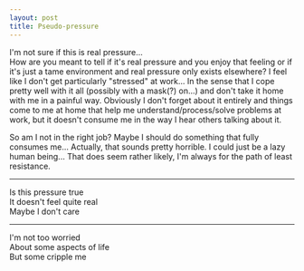 ```yaml
---
layout: post
title: Pseudo-pressure
---
```


I'm not sure if this is real pressure...  
How are you meant to tell if it's real pressure and you enjoy that feeling or if it's just a tame environment and real pressure only exists elsewhere? I feel like I don't get particularly "stressed" at work... In the sense that I cope pretty well with it all (possibly with a mask(?) on...) and don't take it home with me in a painful way. Obviously I don't forget about it entirely and things come to me at home that help me understand/process/solve problems at work, but it doesn't consume me in the way I hear others talking about it.

So am I not in the right job? Maybe I should do something that fully consumes me... Actually, that sounds pretty horrible. I could just be a lazy human being... That does seem rather likely, I'm always for the path of least resistance.

-------------

Is this pressure true  
It doesn't feel quite real  
Maybe I don't care  

-------------

I'm not too worried  
About some aspects of life  
But some cripple me  
